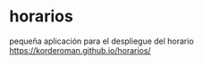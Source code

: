# horarios
pequeña aplicación para el despliegue del horario
https://korderoman.github.io/horarios/
